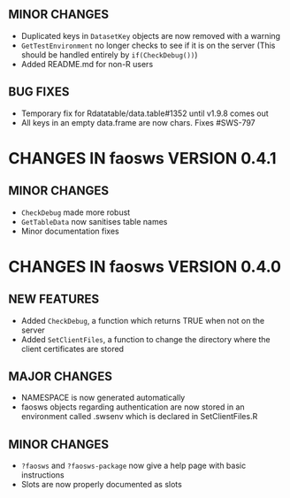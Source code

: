 ## MINOR CHANGES

- Duplicated keys in `DatasetKey` objects are now removed with a warning
- `GetTestEnvironment` no longer checks to see if it is on the server (This 
should be handled entirely by `if(CheckDebug())`)
- Added README.md for non-R users

## BUG FIXES

- Temporary fix for Rdatatable/data.table#1352 until v1.9.8 comes out
- All keys in an empty data.frame are now chars. Fixes #SWS-797


# CHANGES IN faosws VERSION 0.4.1

## MINOR CHANGES
- `CheckDebug` made more robust
- `GetTableData` now sanitises table names
- Minor documentation fixes


# CHANGES IN faosws VERSION 0.4.0

## NEW FEATURES

- Added `CheckDebug`, a function which returns TRUE when not on the server 
- Added `SetClientFiles`, a function to change the directory where the client
certificates are stored

## MAJOR CHANGES

- NAMESPACE is now generated automatically
- faosws objects regarding authentication are now stored in an environment 
called .swsenv which is declared in SetClientFiles.R

## MINOR CHANGES

- `?faosws` and `?faosws-package` now give a help page with basic instructions
- Slots are now properly documented as slots
